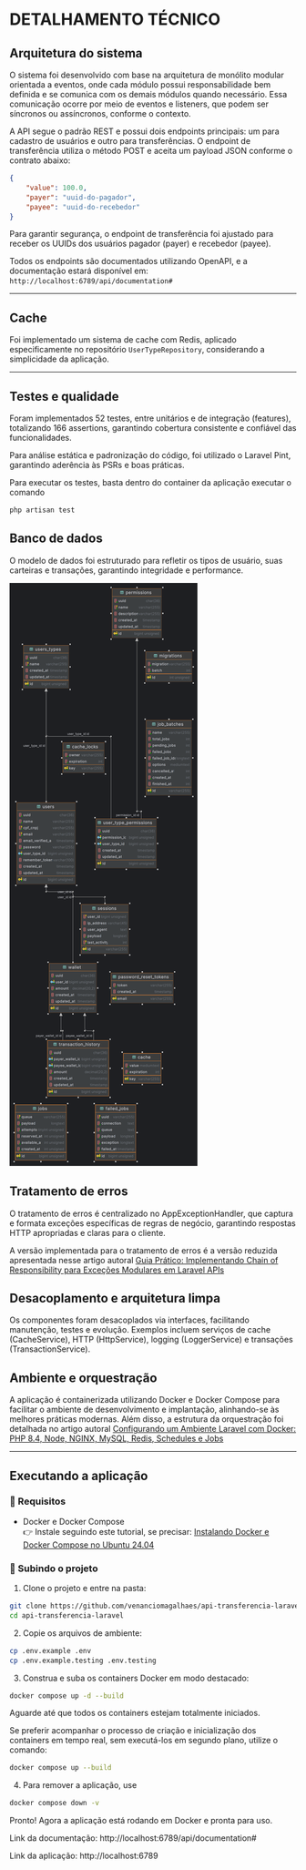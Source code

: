 # DETALHAMENTO TÉCNICO

## Arquitetura do sistema

O sistema foi desenvolvido com base na arquitetura de monólito modular orientada a eventos, onde cada módulo possui responsabilidade bem definida e se comunica com os demais módulos quando necessário. Essa comunicação ocorre por meio de eventos e listeners, que podem ser síncronos ou assíncronos, conforme o contexto.

A API segue o padrão REST e possui dois endpoints principais: um para cadastro de usuários e outro para transferências. O endpoint de transferência utiliza o método POST e aceita um payload JSON conforme o contrato abaixo:

```json  
{  
    "value": 100.0, 
    "payer": "uuid-do-pagador", 
    "payee": "uuid-do-recebedor"
}  
```  

Para garantir segurança, o endpoint de transferência foi ajustado para receber os UUIDs dos usuários pagador (payer) e recebedor (payee).

Todos os endpoints são documentados utilizando OpenAPI, e a documentação estará disponível em:    
`http://localhost:6789/api/documentation#`
  
----

## Cache
Foi implementado um sistema de cache com Redis, aplicado especificamente no repositório `UserTypeRepository`, considerando a simplicidade da aplicação.
___  

## Testes e qualidade

Foram implementados 52 testes, entre unitários e de integração (features), totalizando 166 assertions, garantindo cobertura consistente e confiável das funcionalidades.

Para análise estática e padronização do código, foi utilizado o Laravel Pint, garantindo aderência às PSRs e boas práticas.

Para executar os testes, basta dentro do container da aplicação executar o comando

```php
php artisan test
```

## Banco de dados

O modelo de dados foi estruturado para refletir os tipos de usuário, suas carteiras e transações, garantindo integridade e performance.  

![img.png](img.png)

## Tratamento de erros
O tratamento de erros é centralizado no AppExceptionHandler, que captura e formata exceções específicas de regras de negócio, garantindo respostas HTTP apropriadas e claras para o cliente.

A versão implementada para o tratamento de erros é a versão reduzida apresentada nesse artigo autoral
[Guia Prático: Implementando Chain of Responsibility para Exceções Modulares em Laravel APIs](https://medium.com/@dvenanciom/guia-pr%C3%A1tico-implementando-chain-of-responsibility-para-exce%C3%A7%C3%B5es-modulares-em-laravel-apis-61208f8c6ff4)

## Desacoplamento e arquitetura limpa
Os componentes foram desacoplados via interfaces, facilitando manutenção, testes e evolução. Exemplos incluem serviços de cache (CacheService), HTTP (HttpService), logging (LoggerService) e transações (TransactionService).

## Ambiente e orquestração
A aplicação é containerizada utilizando Docker e Docker Compose para facilitar o ambiente de desenvolvimento e implantação, alinhando-se às melhores práticas modernas.  Além disso, a estrutura da orquestração foi detalhada no artigo autoral [Configurando um Ambiente Laravel com Docker: PHP 8.4, Node, NGINX, MySQL, Redis, Schedules e Jobs](https://medium.com/@dvenanciom/configurando-um-ambiente-laravel-com-docker-php-8-4-node-nginx-mysql-redis-schedules-e-jobs-18879888fa6b)
  
---  


## Executando a aplicação

### 🐳 Requisitos

-   Docker e Docker Compose  
    👉 Instale seguindo este tutorial, se precisar: [Instalando Docker e Docker Compose no Ubuntu 24.04](https://www.nerdlivre.com.br/instalando-docker-e-docker-compose-no-ubuntu-24-04/)



### 🚀 Subindo o projeto

1.  Clone o projeto e entre na pasta:


```bash
git clone https://github.com/venanciomagalhaes/api-transferencia-laravel.git
cd api-transferencia-laravel
```

2.  Copie os arquivos de ambiente:


```bash
cp .env.example .env
cp .env.example.testing .env.testing
```

3.  Construa e suba os containers Docker em modo destacado:


```bash
docker compose up -d --build
```

Aguarde até que todos os containers estejam totalmente iniciados.

Se preferir acompanhar o processo de criação e inicialização dos containers em tempo real,
sem executá-los em segundo plano, utilize o comando:

```bash
docker compose up --build
```

4. Para remover a aplicação, use

```bash
docker compose down -v
```

Pronto! Agora a aplicação está rodando em Docker e pronta para uso.

Link da documentação: http://localhost:6789/api/documentation#

Link da aplicação: http://localhost:6789

